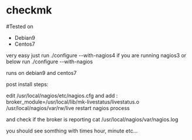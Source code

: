 # checkmk

#Tested on
<ul>
  <li>Debian9</li>
  <li>Centos7</li>
</ul>

very easy just run ./configure --with-nagios4 if you are running nagios3 or below run ./configure --with-nagios

runs on debian9 and centos7

post install steps:

edit /usr/local/nagios/etc/nagios.cfg
and add : broker_module=/usr/local/lib/mk-livestatus/livestatus.o /usr/local/nagios/var/rw/live
restart nagios process

and check if the broker is reporting
cat /usr/local/nagios/var/nagios.log

you should see somthing with times hour, minute etc...



